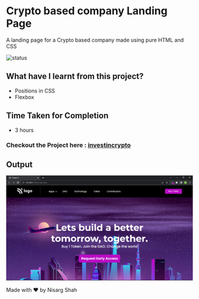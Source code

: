 # Crypto based company Landing Page
A landing page for a Crypto based company made using pure HTML and CSS

![status](https://img.shields.io/badge/status-ongoing-green)

## What have I learnt from this project?
- Positions in CSS
- Flexbox

## Time Taken for Completion
- 3 hours

### Checkout the Project here : [investincrypto](https://investincrypto.netlify.app/)

## Output
![output](output.png)

Made with ❤️ by Nisarg Shah


